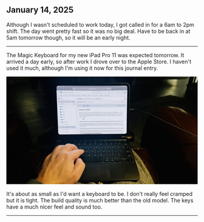 ## January 14, 2025

Although I wasn't scheduled to work today, I got called in for a 6am to 2pm shift. The day went pretty fast so it was no big deal. Have to be back in at 5am tomorrow though, so it will be an early night.

---

The Magic Keyboard for my new iPad Pro 11 was expected tomorrow. It arrived a day early, so after work I drove over to the Apple Store. I haven't used it much, although I'm using it now for this journal entry. 

![Magic Keyboard and iPad Pro 11](../../../Images/IMG_1204.jpeg)

It's about as small as I'd want a keyboard to be. I don't really feel cramped but it is tight. The build quality is much better than the old model. The keys have a much nicer feel and sound too.

---
